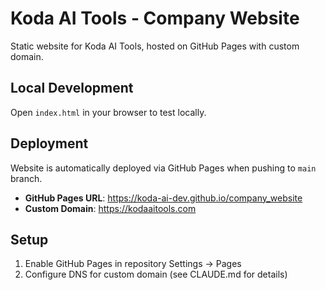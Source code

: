 # Koda AI Tools - Company Website

Static website for Koda AI Tools, hosted on GitHub Pages with custom domain.

## Local Development

Open `index.html` in your browser to test locally.

## Deployment

Website is automatically deployed via GitHub Pages when pushing to `main` branch.

- **GitHub Pages URL**: https://koda-ai-dev.github.io/company_website
- **Custom Domain**: https://kodaaitools.com

## Setup

1. Enable GitHub Pages in repository Settings → Pages
2. Configure DNS for custom domain (see CLAUDE.md for details)
